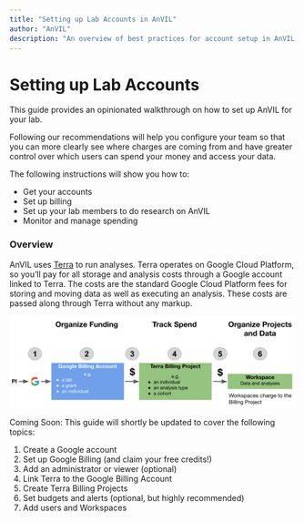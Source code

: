 ```yaml
---
title: "Setting up Lab Accounts in AnVIL"
author: "AnVIL"
description: "An overview of best practices for account setup in AnVIL to effectively track and control cloud costs."
---
```


# Setting up Lab Accounts

This guide provides an opinionated walkthrough on how to set up AnVIL for your lab.

Following our recommendations will help you configure your team so that you 
can more clearly see where charges are coming from and have greater
control over which users can spend your money and access your data.

The following instructions will show you how to:

- Get your accounts
- Set up billing
- Set up your lab members to do research on AnVIL
- Monitor and manage spending

### Overview

AnVIL uses [Terra](https://anvil.terra.bio/) to run analyses.  Terra operates on Google Cloud Platform, so you’ll pay for all storage
and analysis costs through a Google account linked to Terra. 
The costs are the standard Google Cloud Platform fees for storing and 
moving data as well as executing an analysis. These costs are passed along through Terra without any markup.

![PI Setp Overview](./_images/pi_setup_overview.png)
 
Coming Soon: This guide will shortly be updated to cover the following topics:

1. Create a Google account
1. Set up Google Billing (and claim your free credits!)
1. Add an administrator or viewer (optional)
1. Link Terra to the Google Billing Account
1. Create Terra Billing Projects
1. Set budgets and alerts (optional, but highly recommended)
1. Add users and Workspaces
